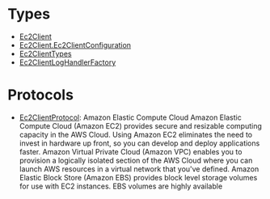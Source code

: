 # Types

  - [Ec2Client](/aws-sdk-swift/reference/0.x/AWSEC2/Ec2Client)
  - [Ec2Client.Ec2ClientConfiguration](/aws-sdk-swift/reference/0.x/AWSEC2/Ec2Client_Ec2ClientConfiguration)
  - [Ec2ClientTypes](/aws-sdk-swift/reference/0.x/AWSEC2/Ec2ClientTypes)
  - [Ec2ClientLogHandlerFactory](/aws-sdk-swift/reference/0.x/AWSEC2/Ec2ClientLogHandlerFactory)

# Protocols

  - [Ec2ClientProtocol](/aws-sdk-swift/reference/0.x/AWSEC2/Ec2ClientProtocol):
    Amazon Elastic Compute Cloud Amazon Elastic Compute Cloud (Amazon EC2) provides secure and resizable computing capacity in the AWS Cloud. Using Amazon EC2 eliminates the need to invest in hardware up front, so you can develop and deploy applications faster. Amazon Virtual Private Cloud (Amazon VPC) enables you to provision a logically isolated section of the AWS Cloud where you can launch AWS resources in a virtual network that you've defined. Amazon Elastic Block Store (Amazon EBS) provides block level storage volumes for use with EC2 instances. EBS volumes are highly available
